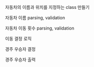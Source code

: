 자동차의 이름과 위치를 지정하는 class 만들기

자동차 이름 parsing, validation

자동차 이동 횟수 parsing, validation

이동 결정 로직

경주 우승자 결정

경주 우승자 출력
